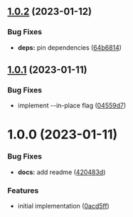 ## [1.0.2](https://github.com/EricCrosson/configure-semantic-release-manifest/compare/v1.0.1...v1.0.2) (2023-01-12)


### Bug Fixes

* **deps:** pin dependencies ([64b6814](https://github.com/EricCrosson/configure-semantic-release-manifest/commit/64b6814ee5c421bd934fd07f54d2d975fe8df0a8))

## [1.0.1](https://github.com/EricCrosson/configure-semantic-release-manifest/compare/v1.0.0...v1.0.1) (2023-01-11)


### Bug Fixes

* implement --in-place flag ([04559d7](https://github.com/EricCrosson/configure-semantic-release-manifest/commit/04559d777b398354231e7d3fdd9efebeb1c36a2c))

# 1.0.0 (2023-01-11)


### Bug Fixes

* **docs:** add readme ([420483d](https://github.com/EricCrosson/configure-semantic-release-manifest/commit/420483d9dccf204e65aefa933b29f1fdf8213a18))


### Features

* initial implementation ([0acd5ff](https://github.com/EricCrosson/configure-semantic-release-manifest/commit/0acd5ff55ad89bc69e2a9fc4c1838fec310cb3f6))
